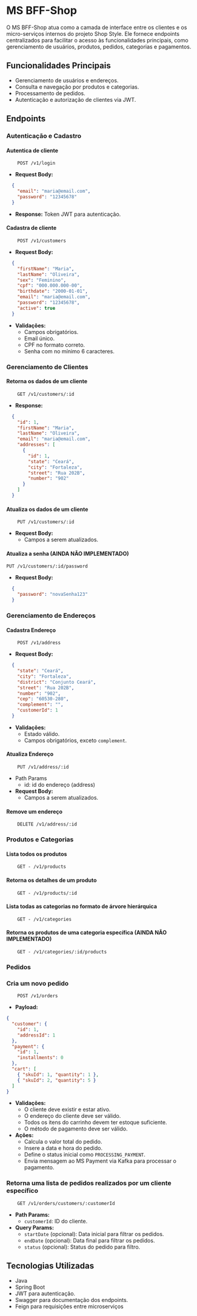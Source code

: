 # MS BFF-Shop

O MS BFF-Shop atua como a camada de interface entre os clientes e os micro-serviços internos do projeto Shop Style. Ele fornece endpoints centralizados para facilitar o acesso às funcionalidades principais, como gerenciamento de usuários, produtos, pedidos, categorias e pagamentos.

## Funcionalidades Principais

- Gerenciamento de usuários e endereços.
- Consulta e navegação por produtos e categorias.
- Processamento de pedidos.
- Autenticação e autorização de clientes via JWT.

## Endpoints

### Autenticação e Cadastro

#### Autentica de cliente
``` 
    POST /v1/login
```
- **Request Body:**
```json
  {
    "email": "maria@email.com",
    "password": "12345678"
  }
 ```
- **Response:** Token JWT para autenticação.

#### Cadastra de cliente

```
    POST /v1/customers
```
- **Request Body:**
```json
  {
    "firstName": "Maria",
    "lastName": "Oliveira",
    "sex": "Feminino",
    "cpf": "000.000.000-00",
    "birthdate": "2000-01-01",
    "email": "maria@email.com",
    "password": "12345678",
    "active": true
  }
```
- **Validações:**
    - Campos obrigatórios.
    - Email único.
    - CPF no formato correto.
    - Senha com no mínimo 6 caracteres.

### Gerenciamento de Clientes

#### Retorna os dados de um cliente

```
    GET /v1/customers/:id
```
- **Response:**
```json
  {
    "id": 1,
    "firstName": "Maria",
    "lastName": "Oliveira",
    "email": "maria@email.com",
    "addresses": [
      {
        "id": 1,
        "state": "Ceará",
        "city": "Fortaleza",
        "street": "Rua 202B",
        "number": "902"
      }
    ]
  }
```

#### Atualiza os dados de um cliente

```
    PUT /v1/customers/:id
```

- **Request Body:** 
  - Campos a serem atualizados.

#### Atualiza a senha (AINDA NÃO IMPLEMENTADO)

```
PUT /v1/customers/:id/password
```

- **Request Body:**
```json
  {
    "password": "novaSenha123"
  }
```

### Gerenciamento de Endereços

#### Cadastra Endereço

```
    POST /v1/address
```

- **Request Body:**
```json
  {
    "state": "Ceará",
    "city": "Fortaleza",
    "district": "Conjunto Ceará",
    "street": "Rua 202B",
    "number": "902",
    "cep": "60530-280",
    "complement": "",
    "customerId": 1
  }
```

- **Validações:**
    - Estado válido.
    - Campos obrigatórios, exceto `complement`.

#### Atualiza Endereço

```
    PUT /v1/address/:id
```
- Path Params 
  - id: id do endereço (address)
- **Request Body:** 
  - Campos a serem atualizados.

#### Remove um endereço
```
    DELETE /v1/address/:id
```

### Produtos e Categorias


#### Lista todos os produtos
```
    GET - /v1/products
```

#### Retorna os detalhes de um produto
```
    GET - /v1/products/:id
```


#### Lista todas as categorias no formato de árvore hierárquica
```
    GET - /v1/categories
```

#### Retorna os produtos de uma categoria específica (AINDA NÃO IMPLEMENTADO)
```
    GET - /v1/categories/:id/products
```

### Pedidos

### Cria um novo pedido

```
    POST /v1/orders
```

- **Payload:**
```json
{
  "customer": {
    "id": 1,
    "addressId": 1
  },
  "payment": {
    "id": 1,
    "installments": 0
  },
  "cart": [
    { "skuId": 1, "quantity": 1 },
    { "skuId": 2, "quantity": 5 }
  ]
}
```
- **Validações:**
    - O cliente deve existir e estar ativo.
    - O endereço do cliente deve ser válido.
    - Todos os itens do carrinho devem ter estoque suficiente.
    - O método de pagamento deve ser válido.
- **Ações:**
    - Calcula o valor total do pedido.
    - Insere a data e hora do pedido.
    - Define o status inicial como `PROCESSING_PAYMENT`.
    - Envia mensagem ao MS Payment via Kafka para processar o pagamento.

### Retorna uma lista de pedidos realizados por um cliente específico

```
    GET /v1/orders/customers/:customerId
```

- **Path Params:**
    - `customerId`: ID do cliente.
- **Query Params:**
    - `startDate` (opcional): Data inicial para filtrar os pedidos.
    - `endDate` (opcional): Data final para filtrar os pedidos.
    - `status` (opcional): Status do pedido para filtro.

## Tecnologias Utilizadas

- Java
- Spring Boot
- JWT para autenticação.
- Swagger para documentação dos endpoints.
- Feign para requisições entre microserviços